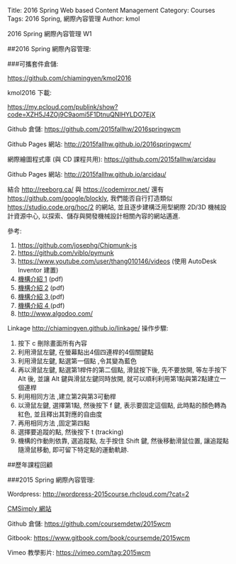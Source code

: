 Title: 2016 Spring Web based Content Management
Category: Courses
Tags: 2016 Spring, 網際內容管理
Author: kmol

2016 Spring 網際內容管理 W1

<!-- PELICAN_END_SUMMARY -->

##2016 Spring 網際內容管理:

###可攜套件倉儲:

<https://github.com/chiamingyen/kmol2016>

kmol2016 下載:

<https://my.pcloud.com/publink/show?code=XZH5J4ZOj9C9aomi5F1DtnuQNIHYLDO7EjX>

Github 倉儲: <https://github.com/2015fallhw/2016springwcm>

Github Pages 網站: <http://2015fallhw.github.io/2016springwcm/>

網際繪圖程式庫 (與 CD 課程共用): <https://github.com/2015fallhw/arcidau>

Github Pages 網站: <http://2015fallhw.github.io/arcidau/>

結合 <http://reeborg.ca/> 與 <https://codemirror.net/> 還有 <https://github.com/google/blockly>,  我們能否自行打造類似 <https://studio.code.org/hoc/2> 的網站, 並且逐步建構泛用型網際 2D/3D 機械設計資源中心, 以探索、儲存與開發機械設計相關內容的網站邁進.

參考:

1. <https://github.com/josephg/Chipmunk-js>
2. <https://github.com/viblo/pymunk>
3. <https://www.youtube.com/user/thang010146/videos> (使用 AutoDesk Inventor 建置)
4. <a href="https://my.pcloud.com/publink/show?code=XZO2f4ZQTLgWWIyTiuLdB3vkcuutS65plv7">機構介紹 1</a> (pdf)
5. <a href="https://my.pcloud.com/publink/show?code=XZI2f4ZdR1tblX7Tj0Wf6glOgW5fjSG6LYV">機構介紹 2</a> (pdf)
6. <a href="https://my.pcloud.com/publink/show?code=XZa2f4Z1faO9LKQUlQJhJkCSeQQzmHanqfy">機構介紹 3 </a> (pdf)
7. <a href="https://my.pcloud.com/publink/show?code=XZ32f4ZMrcoB5nWPC4coh9yQAaXSfbFuivk">機構介紹 4 </a> (pdf)
8. <http://www.algodoo.com/>

Linkage <http://chiamingyen.github.io/linkage/> 操作步驟:

1. 按下 c 刪除畫面所有內容
2. 利用滑鼠左鍵, 在螢幕點出4個四連桿的4個關鍵點
3. 利用滑鼠左鍵, 點選第一個點 ,令其變為藍色
4. 再以滑鼠左鍵, 點選第1桿件的第二個點, 滑鼠按下後, 先不要放開, 等左手按下 Alt 後, 並讓 Alt 鍵與滑鼠左鍵同時放開, 就可以順利利用第1點與第2點建立一個連桿
5. 利用相同方法 ,建立第2與第3可動桿
6. 以滑鼠左鍵, 選擇第1點, 然後按下 f 鍵, 表示要固定這個點, 此時點的顏色轉為紅色, 並且釋出其對應的自由度
7. 再用相同方法 ,固定第四點
8. 選擇要追蹤的點, 然後按下 t (tracking)
9. 機構的作動則依靠, 選追蹤點, 左手按住 Shift 鍵, 然後移動滑鼠位置, 讓追蹤點隨滑鼠移動, 即可留下特定點的運動軌跡.

##歷年課程回顧

###2015 Spring 網際內容管理:

Wordpress: <http://wordpress-2015course.rhcloud.com/?cat=2>

<a href="http://cd-cadp.rhcloud.com/get_page?heading=%E7%B6%B2%E9%9A%9B%E5%85%A7%E5%AE%B9%E7%AE%A1%E7%90%86">CMSimply 網站</a>

Github 倉儲: <https://github.com/coursemdetw/2015wcm>

Gitbook: <https://www.gitbook.com/book/coursemde/2015wcm>

Vimeo 教學影片: <https://vimeo.com/tag:2015wcm>